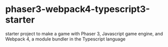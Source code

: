 # phaser3-webpack4-typescript3-starter
starter project to make a game with Phaser 3, Javascript game engine, and Webpack 4, a module bundler in the Typescript language

